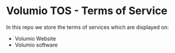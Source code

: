 # Volumio TOS - Terms of Service

In this repo we store the terms of services which are displayed on:
- Volumio Website
- Volumio software
